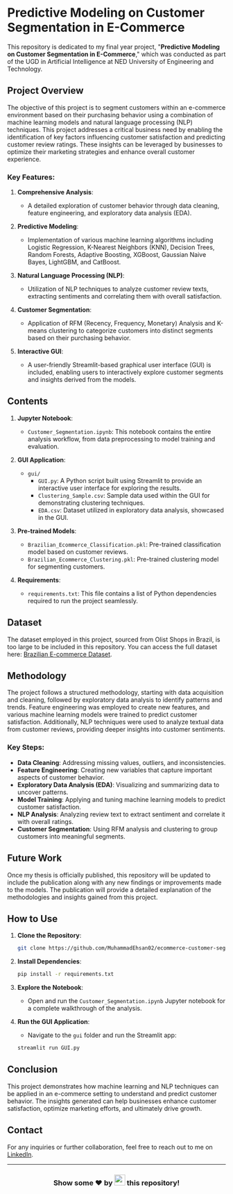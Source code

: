 # Predictive Modeling on Customer Segmentation in E-Commerce

This repository is dedicated to my final year project, "**Predictive Modeling on Customer Segmentation in E-Commerce**," which was conducted as part of the UGD in Artificial Intelligence at NED University of Engineering and Technology.

## Project Overview

The objective of this project is to segment customers within an e-commerce environment based on their purchasing behavior using a combination of machine learning models and natural language processing (NLP) techniques. This project addresses a critical business need by enabling the identification of key factors influencing customer satisfaction and predicting customer review ratings. These insights can be leveraged by businesses to optimize their marketing strategies and enhance overall customer experience.

### Key Features:

1. **Comprehensive Analysis**:
   - A detailed exploration of customer behavior through data cleaning, feature engineering, and exploratory data analysis (EDA).

2. **Predictive Modeling**:
   - Implementation of various machine learning algorithms including Logistic Regression, K-Nearest Neighbors (KNN), Decision Trees, Random Forests, Adaptive Boosting, XGBoost, Gaussian Naive Bayes, LightGBM, and CatBoost.

3. **Natural Language Processing (NLP)**:
   - Utilization of NLP techniques to analyze customer review texts, extracting sentiments and correlating them with overall satisfaction.

4. **Customer Segmentation**:
   - Application of RFM (Recency, Frequency, Monetary) Analysis and K-means clustering to categorize customers into distinct segments based on their purchasing behavior.

5. **Interactive GUI**:
   - A user-friendly Streamlit-based graphical user interface (GUI) is included, enabling users to interactively explore customer segments and insights derived from the models.

## Contents

1. **Jupyter Notebook**:
   - `Customer_Segmentation.ipynb`: This notebook contains the entire analysis workflow, from data preprocessing to model training and evaluation.

2. **GUI Application**:
   - `gui/`
     - `GUI.py`: A Python script built using Streamlit to provide an interactive user interface for exploring the results.
     - `Clustering_Sample.csv`: Sample data used within the GUI for demonstrating clustering techniques.
     - `EDA.csv`: Dataset utilized in exploratory data analysis, showcased in the GUI.

3. **Pre-trained Models**:
   - `Brazilian_Ecommerce_Classification.pkl`: Pre-trained classification model based on customer reviews.
   - `Brazilian_Ecommerce_Clustering.pkl`: Pre-trained clustering model for segmenting customers.

4. **Requirements**:
   - `requirements.txt`: This file contains a list of Python dependencies required to run the project seamlessly.

## Dataset

The dataset employed in this project, sourced from Olist Shops in Brazil, is too large to be included in this repository. You can access the full dataset here: [Brazilian E-commerce Dataset](https://www.kaggle.com/datasets/olistbr/brazilian-ecommerce).

## Methodology

The project follows a structured methodology, starting with data acquisition and cleaning, followed by exploratory data analysis to identify patterns and trends. Feature engineering was employed to create new features, and various machine learning models were trained to predict customer satisfaction. Additionally, NLP techniques were used to analyze textual data from customer reviews, providing deeper insights into customer sentiments.

### Key Steps:

- **Data Cleaning**: Addressing missing values, outliers, and inconsistencies.
- **Feature Engineering**: Creating new variables that capture important aspects of customer behavior.
- **Exploratory Data Analysis (EDA)**: Visualizing and summarizing data to uncover patterns.
- **Model Training**: Applying and tuning machine learning models to predict customer satisfaction.
- **NLP Analysis**: Analyzing review text to extract sentiment and correlate it with overall ratings.
- **Customer Segmentation**: Using RFM analysis and clustering to group customers into meaningful segments.

## Future Work

Once my thesis is officially published, this repository will be updated to include the publication along with any new findings or improvements made to the models. The publication will provide a detailed explanation of the methodologies and insights gained from this project.

## How to Use

1. **Clone the Repository**:
   ```bash
   git clone https://github.com/MuhammadEhsan02/ecommerce-customer-segmentation.git
   ```

2. **Install Dependencies**:
   ```bash
   pip install -r requirements.txt
   ```

3. **Explore the Notebook**:
   - Open and run the `Customer_Segmentation.ipynb` Jupyter notebook for a complete walkthrough of the analysis.

4. **Run the GUI Application**:
   - Navigate to the `gui` folder and run the Streamlit app:
   ```bash
   streamlit run GUI.py
   ```

## Conclusion

This project demonstrates how machine learning and NLP techniques can be applied in an e-commerce setting to understand and predict customer behavior. The insights generated can help businesses enhance customer satisfaction, optimize marketing efforts, and ultimately drive growth.

## Contact

For any inquiries or further collaboration, feel free to reach out to me on [LinkedIn](https://www.linkedin.com/in/muhammad--ehsan).

--- 

<h3 align="center">Show some ❤ by <img src="https://imgur.com/o7ncZFp.jpg" height=25px width=25px> this repository!</h3>
